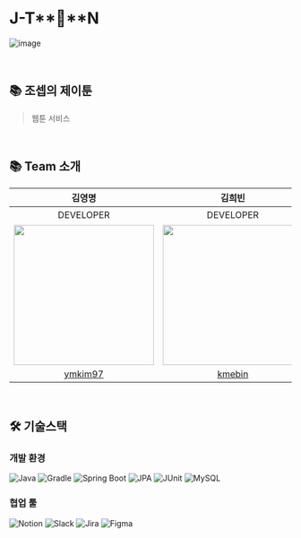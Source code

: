 # J-T**👀**N
![image](https://github.com/prgrms-be-devcourse/BE-04-JTOON/assets/31675711/47e8d454-442b-4538-9b19-e4e4fb382694)

<br/>

## 📚 조셉의 제이툰
> 웹툰 서비스

<br/>

## 📚 Team 소개
|김영명|김희빈|박세연(PO)|신재윤|홍혁준|조셉|김훈기|
|:---:|:---:|:---:|:---:|:---:|:---:|:---:|
|DEVELOPER|DEVELOPER|DEVELOPER|DEVELOPER|DEVELOPER|멘토|서브멘토|
|<img src="https://avatars.githubusercontent.com/u/83266154?v=4" width="250" />|<img src="https://avatars.githubusercontent.com/u/72112845?v=4" width="250" />|<img src="https://avatars.githubusercontent.com/u/54196094?v=4" width="250" />|<img src="https://avatars.githubusercontent.com/u/87688023?v=4" width="250" />|<img src="https://avatars.githubusercontent.com/u/31675711?v=4" width="250" />|<img src="https://avatars.githubusercontent.com/u/42864786?v=4" width="250" />|<img src="https://avatars.githubusercontent.com/u/66348135?v=4" width="250" />|
|[ymkim97](https://github.com/ymkim97)|[kmebin](https://github.com/kmebin)|[parksey](https://github.com/parksey)|[DevUni](https://github.com/Shin-Jae-Yoon)|[HongDosan](https://github.com/HyuckJuneHong)|[joseph-100](https://github.com/joseph-100)|[HunkiKim](https://github.com/HunkiKim)|

<br/>

## 🛠 기술스택
### 개발 환경
![Java](https://img.shields.io/badge/javaㅤ17-%23ED8B00.svg?style=for-the-badge&logo=openjdk&logoColor=white)
![Gradle](https://img.shields.io/badge/Gradle-02303A.svg?style=for-the-badge&logo=Gradle&logoColor=white)
![Spring Boot](https://img.shields.io/badge/springㅤbootㅤ3.1.2-%236DB33F.svg?style=for-the-badge&logo=spring&logoColor=white)
![JPA](https://img.shields.io/badge/JPA-59666C?style=for-the-badge&logo=Hibernate&logoColor=white)
![JUnit](https://img.shields.io/badge/junitㅤ5-25A162?style=for-the-badge&logo=JUnit5&logoColor=white)
![MySQL](https://img.shields.io/badge/mysqlㅤ8-%2300f.svg?style=for-the-badge&logo=mysql&logoColor=white)

### 협업 툴
![Notion](https://img.shields.io/badge/Notion-%23000000.svg?style=for-the-badge&logo=notion&logoColor=white)
![Slack](https://img.shields.io/badge/Slack-4A154B?style=for-the-badge&logo=slack&logoColor=white)
![Jira](https://img.shields.io/badge/jira-%230A0FFF.svg?style=for-the-badge&logo=jira&logoColor=white)
![Figma](https://img.shields.io/badge/figma-%23F24E1E.svg?style=for-the-badge&logo=figma&logoColor=white)

